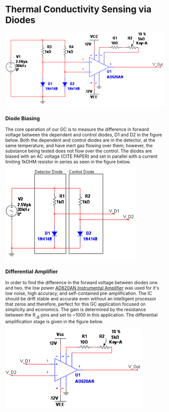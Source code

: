 # Thermal Conductivity Sensing via Diodes
![Total Sensing Circuit Diagram](https://github.com/cgreen18/Gas-Chromatography/blob/master/Voltage%20Measurement/images/GC_ForwardVoltageDiffAmp.png)


### Diode Biasing
The core operation of our GC is to measure the difference in forward voltage between the dependent and control diodes, D1 and D2 in the figure below. Both the dependent and control diodes are in the detector, at the same temperature, and have inert gas flowing over them; however, the substance being tested does not flow over the control. The diodes are biased with an AC voltage (CITE PAPER) and set in parallel with a current limiting 1kOHM resistor in series as seen in the figure below.

![Diode Biasing Setup](https://github.com/cgreen18/Gas-Chromatography/blob/master/Voltage%20Measurement/images/GC_DiodeBiasing.png)

### Differential Amplifier
In order to find the difference in the forward voltage between diodes one and two, the low power [AD620AN Instrumental Amplifier](https://www.analog.com/en/products/ad620.html#product-overview) was used for it's low noise, high accuracy, and self-contained pre-amplification. The IC should be drift stable and accurate even without an intelligent processor that zeros and therefore, perfect for this GC application focused on simplicity and economics. The gain is determined by the resistance between the R<sub>_g</sub> pins and set to ~1000 in this application. The differential amplification stage is given in the figure below.

![AD620AN Configuration](https://github.com/cgreen18/Gas-Chromatography/blob/master/Voltage%20Measurement/images/GC_AD620ANConfiguration.png)
